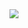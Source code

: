 <img src="https://github-readme-stats.vercel.app/api?username=einbexiii&&show_icons=true&title_color=ffffff&icon_color=bb2acf&text_color=daf7dc&bg_color=151515">
